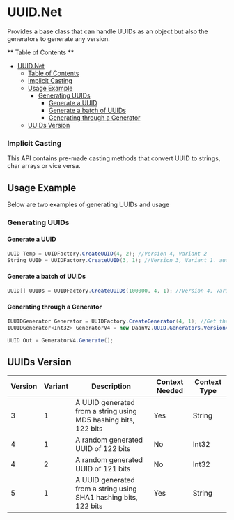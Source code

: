 # UUID.Net

Provides a base class that can handle UUIDs as an object but also the generators to generate any version.

** Table of Contents **
- [UUID.Net](#uuidnet)
    - [Table of Contents](#table-of-contents)
    - [Implicit Casting](#implicit-casting)
  - [Usage Example](#usage-example)
    - [Generating UUIDs](#generating-uuids)
      - [Generate a UUID](#generate-a-uuid)
      - [Generate a batch of UUIDs](#generate-a-batch-of-uuids)
      - [Generating through a Generator](#generating-through-a-generator)
  - [UUIDs Version](#uuids-version)

### Implicit Casting

This API contains pre-made casting methods that convert UUID to strings, char arrays or vice versa.

## Usage Example

Below are two examples of generating UUIDs and usage

### Generating UUIDs

#### Generate a UUID

```csharp
UUID Temp = UUIDFactory.CreateUUID(4, 2); //Version 4, Variant 2
String UUID = UUIDFactory.CreateUUID(3, 1); //Version 3, Variant 1. auto cast to string
```

#### Generate a batch of UUIDs

```csharp
UUID[] UUIDs = UUIDFactory.CreateUUIDs(100000, 4, 1); //Version 4, Variant 1, Amount of 100.000
```

#### Generating through a Generator

```csharp
IUUIDGenerator Generator = UUIDFactory.CreateGenerator(4, 1); //Get the version 4, variant 1 generator
IUUIDGenerator<Int32> GeneratorV4 = new DaanV2.UUID.Generators.Version4.GeneratorVariant1(); //Get the version 4, variant 1 generator

UUID Out = GeneratorV4.Generate();
```

## UUIDs Version

|Version    |Variant    |Description    |Context Needed |Context Type   |
|-----------|-----------|---------------|---------------|---------------|
|3 |1 |A UUID generated from a string using MD5 hashing bits, 122 bits |Yes |String |
|4 |1 |A random generated UUID of 122 bits |No |Int32 |
|4 |2 |A random generated UUID of 121 bits |No |Int32 |
|5 |1 |A UUID generated from a string using SHA1 hashing bits, 122 bits |Yes |String |
